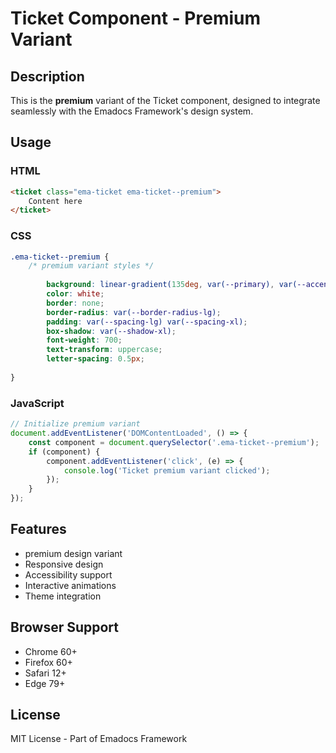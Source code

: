 # Ticket Component - Premium Variant

## Description
This is the **premium** variant of the Ticket component, designed to integrate seamlessly with the Emadocs Framework's design system.

## Usage

### HTML
```html
<ticket class="ema-ticket ema-ticket--premium">
    Content here
</ticket>
```

### CSS
```css
.ema-ticket--premium {
    /* premium variant styles */
    
        background: linear-gradient(135deg, var(--primary), var(--accent));
        color: white;
        border: none;
        border-radius: var(--border-radius-lg);
        padding: var(--spacing-lg) var(--spacing-xl);
        box-shadow: var(--shadow-xl);
        font-weight: 700;
        text-transform: uppercase;
        letter-spacing: 0.5px;
    
}
```

### JavaScript
```javascript
// Initialize premium variant
document.addEventListener('DOMContentLoaded', () => {
    const component = document.querySelector('.ema-ticket--premium');
    if (component) {
        component.addEventListener('click', (e) => {
            console.log('Ticket premium variant clicked');
        });
    }
});
```

## Features
- premium design variant
- Responsive design
- Accessibility support
- Interactive animations
- Theme integration

## Browser Support
- Chrome 60+
- Firefox 60+
- Safari 12+
- Edge 79+

## License
MIT License - Part of Emadocs Framework
